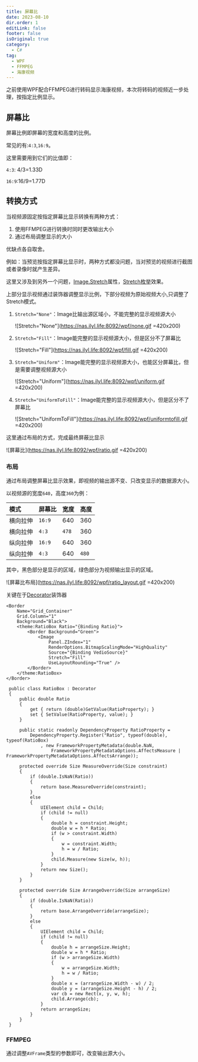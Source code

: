 ```yaml
---
title: 屏幕比
date: 2023-08-10
dir.order: 1
editLink: false
footer: false
isOriginal: true
category:
  - C#
tag:
  - WPF
  - FFMPEG
  - 海康视频
---
```


之前使用WPF配合FFMPEG进行转码显示海康视频，本次将转码的视频近一步处理，按指定比例显示。

## 屏幕比

屏幕比例即屏幕的宽度和高度的比例。

常见的有:`4:3`,`16:9`。

这里需要用到它们的比值即：

`4:3`: 4/3=1.33D

`16:9`:16/9=1.77D

## 转换方式

当视频源固定按指定屏幕比显示转换有两种方式：

1. 使用FFMPEG进行转换时同时更改输出大小
2. 通过布局调整显示的大小

优缺点各自取舍。

例如：当预览按指定屏幕比显示时，两种方式都没问题，当对预览的视频进行截图或者录像时就产生差异。

这里又涉及到另外一个问题，[Image.Stretch](https://learn.microsoft.com/zh-cn/dotnet/api/system.windows.controls.image.stretch?view=windowsdesktop-7.0)属性，[Stretch枚举](https://learn.microsoft.com/zh-cn/dotnet/api/system.windows.media.stretch?view=windowsdesktop-7.0#system-windows-media-stretch-uniform)效果。

上部分显示视频通过装饰器调整显示比例，下部分视频为原始视频大小,只调整了Stretch模式。

1. `Stretch="None"`：Image比输出源区域小，不能完整的显示视频源大小

    ![Stretch="None"](https://nas.ilyl.life:8092/wpf/none.gif =420x200)

2. `Stretch="Fill"`：Image能完整的显示视频源大小，但是区分不了屏幕比

    ![Stretch="Fill"](https://nas.ilyl.life:8092/wpf/fill.gif =420x200)

3. `Stretch="Uniform"`：Image能完整的显示视频源大小，也能区分屏幕比，但是需要调整视频源大小

    ![Stretch="Uniform"](https://nas.ilyl.life:8092/wpf/uniform.gif =420x200)

4. `Stretch="UniformToFill"`：Image能完整的显示视频源大小，但是区分不了屏幕比

    ![Stretch="UniformToFill"](https://nas.ilyl.life:8092/wpf/uniformtofill.gif =420x200)

这里通过布局的方式，完成最终屏蔽比显示

![屏幕比](https://nas.ilyl.life:8092/wpf/ratio.gif =420x200)

### 布局

通过布局调整屏幕比显示效果，即视频的输出源不变、只改变显示的数据源大小。

以视频源的宽度`640`，高度`360`为例：

|模式|屏幕比|宽度|高度|
|:-|:-|:-|:-|
|横向拉伸|`16:9`|640|360|
|横向拉伸|`4:3`|`478`|360|
|纵向拉伸|`16:9`|640|360|
|纵向拉伸|`4:3`|640|`480`|

其中，黑色部分是显示的区域，绿色部分为视频输出显示的区域。

![屏幕比布局](https://nas.ilyl.life:8092/wpf/ratio_layout.gif =420x200)

关键在于[Decorator](https://learn.microsoft.com/zh-cn/dotnet/api/system.windows.controls.decorator?view=windowsdesktop-7.0)装饰器

```xml{5,11}
<Border
    Name="Grid_Container"
    Grid.Column="1"
    Background="Black">
    <theme:RatioBox Ratio="{Binding Ratio}">
        <Border Background="Green">
            <Image
                Panel.ZIndex="1"
                RenderOptions.BitmapScalingMode="HighQuality"
                Source="{Binding VedioSource}"
                Stretch="Fill"
                UseLayoutRounding="True" />
        </Border>
    </theme:RatioBox>
</Border>
```

```cs{25-32,49-59}
 public class RatioBox : Decorator
 {
     public double Ratio
     {
         get { return (double)GetValue(RatioProperty); }
         set { SetValue(RatioProperty, value); }
     }

     public static readonly DependencyProperty RatioProperty =
         DependencyProperty.Register("Ratio", typeof(double), typeof(RatioBox)
             , new FrameworkPropertyMetadata(double.NaN, 
                 FrameworkPropertyMetadataOptions.AffectsMeasure | FrameworkPropertyMetadataOptions.AffectsArrange));

     protected override Size MeasureOverride(Size constraint)
     {
         if (double.IsNaN(Ratio))
         {
             return base.MeasureOverride(constraint);
         }
         else
         {
             UIElement child = Child;
             if (child != null)
             {
                 double h = constraint.Height;
                 double w = h * Ratio;
                 if (w > constraint.Width)
                 {
                     w = constraint.Width;
                     h = w / Ratio;
                 }
                 child.Measure(new Size(w, h));
             }
             return new Size();
         }
     }

     protected override Size ArrangeOverride(Size arrangeSize)
     {
         if (double.IsNaN(Ratio))
         {
             return base.ArrangeOverride(arrangeSize);
         }
         else
         {
             UIElement child = Child;
             if (child != null)
             {
                 double h = arrangeSize.Height;
                 double w = h * Ratio;
                 if (w > arrangeSize.Width)
                 {
                     w = arrangeSize.Width;
                     h = w / Ratio;
                 }
                 double x = (arrangeSize.Width - w) / 2;
                 double y = (arrangeSize.Height - h) / 2;
                 var cb = new Rect(x, y, w, h);
                 child.Arrange(cb);
             }
             return arrangeSize;
         }
     }
 }
```

### FFMPEG

通过调整`AVFrame`类型的参数即可，改变输出源大小。
